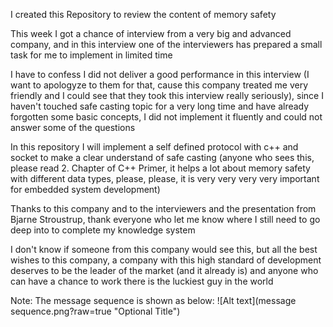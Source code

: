I created this Repository to review the content of memory safety

This week I got a chance of interview from a very big and advanced company,
and in this interview one of the interviewers has prepared a small task for me to implement in limited time

I have to confess I did not deliver a good performance in this interview (I want to apologyze to them for that,
cause this company treated me very friendly and I could see that they took this interview really seriously),
since I haven't touched safe casting topic for a very long time and have already forgotten some basic concepts,
I did not implement it fluently and could not answer some of the questions

In this repository I will implement a self defined protocol with c++ and socket to make a clear understand of safe casting
(anyone who sees this, please read 2. Chapter of C++ Primer, it helps a lot about memory safety with different data types, please, please,
it is very very very very important for embedded system development)

Thanks to this company and to the interviewers and the presentation from Bjarne Stroustrup, thank everyone who let me know where I still need
to go deep into to complete my knowledge system

I don't know if someone from this company would see this, but all the best wishes to this company, a company with this high standard of development
deserves to be the leader of the market (and it already is) and anyone who can have a chance to work there is the luckiest guy in the world

Note: The message sequence is shown as below:
![Alt text](message sequence.png?raw=true "Optional Title")